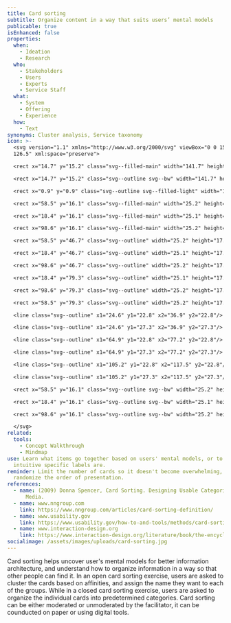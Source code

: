 ```yaml
---
title: Card sorting
subtitle: Organize content in a way that suits users’ mental models
publicable: true
isEnhanced: false
properties:
  when:
    - Ideation
    - Research
  who:
    - Stakeholders
    - Users
    - Experts
    - Service Staff
  what:
    - System
    - Offering
    - Experience
  how:
    - Text
synonyms: Cluster analysis, Service taxonomy
icon: >-
  <svg version="1.1" xmlns="http://www.w3.org/2000/svg" viewBox="0 0 157.3
  126.5" xml:space="preserve">

  <rect x="14.7" y="15.2" class="svg--filled-main" width="141.7" height="110.4"/>

  <rect x="14.7" y="15.2" class="svg--outline svg--bw" width="141.7" height="110.4"/>

  <rect x="0.9" y="0.9" class="svg--outline svg--filled-light" width="140.3" height="110.9"/>

  <rect x="58.5" y="16.1" class="svg--filled-main" width="25.2" height="17.3"/>

  <rect x="18.4" y="16.1" class="svg--filled-main" width="25.1" height="17.3"/>

  <rect x="98.6" y="16.1" class="svg--filled-main" width="25.2" height="17.3"/>

  <rect x="58.5" y="46.7" class="svg--outline" width="25.2" height="17.3"/>

  <rect x="18.4" y="46.7" class="svg--outline" width="25.1" height="17.3"/>

  <rect x="98.6" y="46.7" class="svg--outline" width="25.2" height="17.3"/>

  <rect x="18.4" y="79.3" class="svg--outline" width="25.1" height="17.3"/>

  <rect x="98.6" y="79.3" class="svg--outline" width="25.2" height="17.3"/>

  <rect x="58.5" y="79.3" class="svg--outline" width="25.2" height="17.3"/>

  <line class="svg--outline" x1="24.6" y1="22.8" x2="36.9" y2="22.8"/>

  <line class="svg--outline" x1="24.6" y1="27.3" x2="36.9" y2="27.3"/>

  <line class="svg--outline" x1="64.9" y1="22.8" x2="77.2" y2="22.8"/>

  <line class="svg--outline" x1="64.9" y1="27.3" x2="77.2" y2="27.3"/>

  <line class="svg--outline" x1="105.2" y1="22.8" x2="117.5" y2="22.8"/>

  <line class="svg--outline" x1="105.2" y1="27.3" x2="117.5" y2="27.3"/>

  <rect x="58.5" y="16.1" class="svg--outline svg--bw" width="25.2" height="17.3"/>

  <rect x="18.4" y="16.1" class="svg--outline svg--bw" width="25.1" height="17.3"/>

  <rect x="98.6" y="16.1" class="svg--outline svg--bw" width="25.2" height="17.3"/>

  </svg>
related:
  tools:
    - Concept Walkthrough
    - Mindmap
use: Learn what items go together based on users' mental models, or to test how
  intuitive specific labels are.
reminder: Limit the number of cards so it doesn't become overwhelming, and
  randomize the order of presentation.
references:
  - name: (2009) Donna Spencer, Card Sorting. Designing Usable Categories, Rosenfeld
      Media.
  - name: www.nngroup.com
    link: https://www.nngroup.com/articles/card-sorting-definition/
  - name: www.usability.gov
    link: https://www.usability.gov/how-to-and-tools/methods/card-sorting.html
  - name: www.interaction-design.org
    link: https://www.interaction-design.org/literature/book/the-encyclopedia-of-human-computer-interaction-2nd-ed/card-sorting
socialimage: /assets/images/uploads/card-sorting.jpg
---
```

Card sorting helps uncover user's mental models for better information architecture, and understand how to organize information in a way so that other people can find it. In an open card sorting exercise, users are asked to cluster the cards based on affinities, and assign the name they want to each of the groups. While in a closed card sorting exercise, users are asked to organize the individual cards into predetermined categories. Card sorting can be either moderated or unmoderated by the facilitator, it can be counducted on paper or using digital tools.